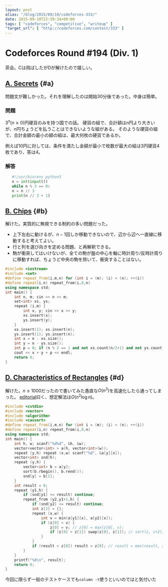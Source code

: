 ```yaml
---
layout: post
alias: "/blog/2015/09/10/codeforces-333/"
date: 2015-09-10T22:59:34+09:00
tags: [ "codeforces", "competitive", "writeup" ]
"target_url": [ "http://codeforces.com/contest/333" ]
---
```


# Codeforces Round #194 (Div. 1)

茶会。Cは飛ばしたがDが解けたので嬉しい。

<!-- more -->

## [A. Secrets](http://codeforces.com/contest/333/problem/A) {#a}

問題文が難しかった。それを理解したのは開始30分後であった。中身は簡単。

### 問題

$3^n (n \ge 0)$円硬貨のみを持つ国での話。
硬貨の組で、合計額は$n$円より大きいが、$n$円ちょうどを払うことはできないような組がある。
そのような硬貨の組で、合計金額の最小の額の組は、最大何枚の硬貨であるか。

例えば10円に対しては、条件を満たし金額が最小で枚数が最大の組は3円硬貨4枚であり、答は4。

### 解答

``` python
   #!/usr/bin/env python3
   n = int(input())
   while n % 3 == 0:
   n = n // 3
   print(n // 3 + 1)
```

## [B. Chips](http://codeforces.com/contest/333/problem/B) {#b}

解けた。実質的に無視できる制約の多い問題だった。

-   上下左右に動けるが、$n-1$回しか移動できないので、辺から辺へ一直線に移動すると考えてよい。
-   行と列を選び向きを定める問題、と再解釈できる。
-   駒が衝突してはいけないが、全ての駒が盤の中心を軸に時計周り/反時計周りに移動すれば、ちょうど中央の駒を除いて、衝突することはない。

``` c++
#include <iostream>
#include <set>
#define repeat_from(i,m,n) for (int i = (m); (i) < (n); ++(i))
#define repeat(i,n) repeat_from(i,0,n)
using namespace std;
int main() {
    int n, m; cin >> n >> m;
    set<int> xs, ys;
    repeat (i,m) {
        int x, y; cin >> x >> y;
        xs.insert(x);
        ys.insert(y);
    }
    xs.insert(1); xs.insert(n);
    ys.insert(1); ys.insert(n);
    int x = n - xs.size();
    int y = n - ys.size();
    int p = 0; if (n % 2 == 1 and not xs.count(n/2+1) and not ys.count(n/2+1)) p = -1;
    cout << x + y + p << endl;
    return 0;
}
```

## [D. Characteristics of Rectangles](http://codeforces.com/contest/333/problem/D) {#d}

解けた。$n \le 1000$だったので書いてみた愚直な$O(n^3)$を高速化したら通ってしまった。
[editorial](http://codeforces.com/blog/entry/8418)曰く、想定解法は$O(n^2 \log n)$。

``` c++
#include <cstdio>
#include <vector>
#include <algorithm>
#include <cassert>
#define repeat_from(i,m,n) for (int i = (m); (i) < (n); ++(i))
#define repeat(i,n) repeat_from(i,0,n)
using namespace std;
int main() {
    int h, w; scanf("%d%d", &h, &w);
    vector<vector<int> > a(h, vector<int>(w));
    repeat (y,h) repeat (x,w) scanf("%d", &a[y][x]);
    vector<int> snd(h);
    repeat (y,h) {
        vector<int> b = a[y];
        sort(b.rbegin(), b.rend());
        snd[y] = b[1];
    }
    int result = 0;
    repeat (y1,h) {
        if (snd[y1] <= result) continue;
        repeat_from (y2,y1+1,h) {
            if (snd[y2] <= result) continue;
            int z[2] = {};
            repeat (x,w) {
                int v = min(a[y1][x], a[y2][x]);
                if (z[0] < v) {
                    z[0] = v; // z[0] = max(z[0], v);
                    if (z[0] > z[1]) swap(z[0], z[1]); // sort(z, z+2);
                }
            }
            if (result < z[0]) result = z[0]; // result = max(result, z[0]);
        }
    }
    printf("%d\n", result);
    return 0;
}
```

今回に限らず一般のテストケースでも`column -t`使うといいのではと気付いた
